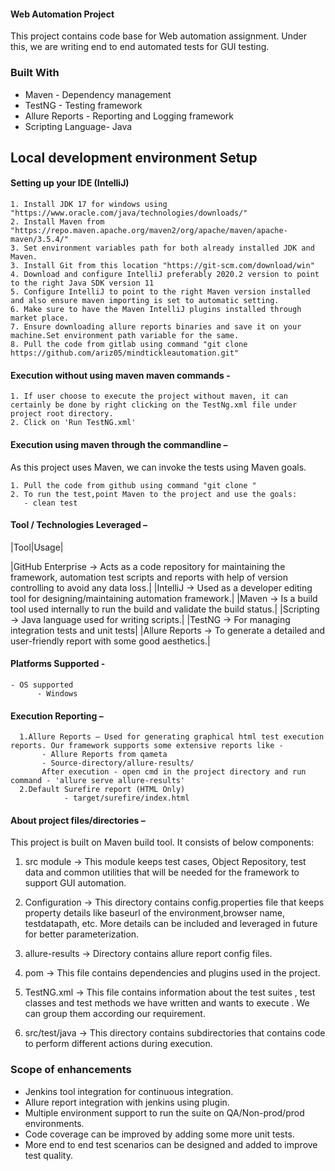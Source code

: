 #### Web Automation Project

This project contains code base for Web automation assignment. Under this, we are writing end to end automated tests for GUI testing.

### **Built With**

* Maven - Dependency management
* TestNG - Testing framework
* Allure Reports - Reporting and Logging framework
* Scripting Language- Java

## Local development environment Setup

#### **Setting up your IDE (IntelliJ)**

    1. Install JDK 17 for windows using "https://www.oracle.com/java/technologies/downloads/"
    2. Install Maven from "https://repo.maven.apache.org/maven2/org/apache/maven/apache-maven/3.5.4/"
    3. Set environment variables path for both already installed JDK and Maven. 
    3. Install Git from this location "https://git-scm.com/download/win"
    4. Download and configure IntelliJ preferably 2020.2 version to point to the right Java SDK version 11
    5. Configure IntelliJ to point to the right Maven version installed and also ensure maven importing is set to automatic setting.
    6. Make sure to have the Maven IntelliJ plugins installed through market place.
    7. Ensure downloading allure reports binaries and save it on your machine.Set environment path variable for the same. 
    8. Pull the code from gitlab using command "git clone https://github.com/ariz05/mindtickleautomation.git"

#### **Execution without using maven maven commands -**

    1. If user choose to execute the project without maven, it can certainly be done by right clicking on the TestNg.xml file under project root directory. 
    2. Click on 'Run TestNG.xml' 

#### **Execution using maven through the commandline –**

As this project uses Maven, we can invoke the tests using Maven goals.

    1. Pull the code from github using command "git clone "
    2. To run the test,point Maven to the project and use the goals:
       - clean test

#### **Tool / Technologies Leveraged –**

|Tool|Usage|

|GitHub Enterprise -> Acts as a code repository for maintaining the framework, automation test scripts and reports with
help of version controlling to avoid any data loss.|
|IntelliJ -> Used as a developer editing tool for designing/maintaining automation framework.|
|Maven -> Is a build tool used internally to run the build and validate the build status.|
|Scripting -> Java language used for writing scripts.|
|TestNG -> For managing integration tests and unit tests|
|Allure Reports -> To generate a detailed and user-friendly report with some good aesthetics.|

#### **Platforms Supported -**

	- OS supported
	      - Windows

#### **Execution Reporting –**

      1.Allure Reports – Used for generating graphical html test execution reports. Our framework supports some extensive reports like -  
           - Allure Reports from qameta
           - Source-directory/allure-results/
           After execution - open cmd in the project directory and run command - 'allure serve allure-results'
      2.Default Surefire report (HTML Only)
                - target/surefire/index.html	

#### **About project files/directories –**

This project is built on Maven build tool. It consists of below components:

1. src module ->   This module keeps test cases, Object Repository, test data and common utilities that will be needed
   for the framework
   to support GUI automation.

2. Configuration ->   This directory contains config.properties file that keeps property details like baseurl of the
   environment,browser name, testdatapath, etc.
   More details can be included and leveraged in future for better parameterization.

3. allure-results ->   Directory contains allure report config files.

4. pom ->   This file contains dependencies and plugins used in the project.

5. TestNG.xml ->   This file contains information about the test suites , test classes and test methods we have written
   and wants to execute . We can group them according
   our requirement.

6. src/test/java ->   This directory contains subdirectories that contains code to perform different actions during
   execution.

### Scope of enhancements

* Jenkins tool integration for continuous integration.
* Allure report integration with jenkins using plugin.
* Multiple environment support to run the suite on QA/Non-prod/prod environments.
* Code coverage can be improved by adding some more unit tests.
* More end to end test scenarios can be designed and added to improve test quality.   		 
           